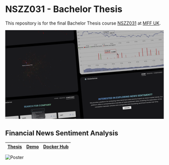 # NSZZ031 - Bachelor Thesis

This repository is for the final Bachelor Thesis course [NSZZ031](https://is.cuni.cz/studium/predmety/index.php?id=8e2d2990881a77e48ecb713cc035bd4b&tid=&do=predmet&kod=NSZZ031&skr=2023) at [MFF UK](https://www.mff.cuni.cz).

![Final-Presentation](./static/final-presentation.png)

## Financial News Sentiment Analysis

<div style="text-align: center;">

| [Thesis](http://hdl.handle.net/20.500.11956/194967) | [Demo](https://drive.google.com/file/d/1Z9lMQMDJev3sbgV1IC3h_gzfoUQJANo1/view?usp=sharing) | [Docker Hub](https://hub.docker.com/repositories/stiborv) |
| --- | --- | --- |

</div>

![Poster](./static/poster-final.png)